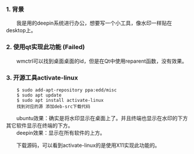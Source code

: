
### 1. 背景

&emsp;&emsp;我是用的deepin系统进行办公，想要写一个小工具，像水印一样贴在desktop上。

### 2. 使用qt实现此功能 (Failed)

&emsp;&emsp;wmctrl可以找到桌面桌面的id，但是在Qt中使用reparent函数，没有效果。

### 3. 开源工具activate-linux

```shell
    $ sudo add-apt-repository ppa:edd/misc
    $ sudo apt update
    $ sudo apt install activate-linux
    找到对应的源 添加deb-src下载代码
```

&emsp;&emsp;ubuntu效果：确实是将水印显示在桌面上了。并且终端也显示在水印的下方 其它软件显示在终端的下方。  
&emsp;&emsp;deepin效果：显示在所有软件的上方。

&emsp;&emsp;下载源码，可以看到activate-linux的是使用X11实现此功能的。


